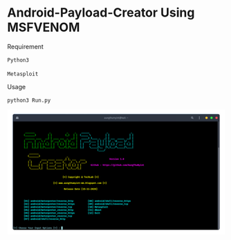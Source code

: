 # Android-Payload-Creator Using MSFVENOM

Requirement

    Python3
    
    Metasploit
    
Usage

    python3 Run.py
<img src="https://github.com/AungThuMyint/Android-Payload-Creator/blob/main/Payload.png">
